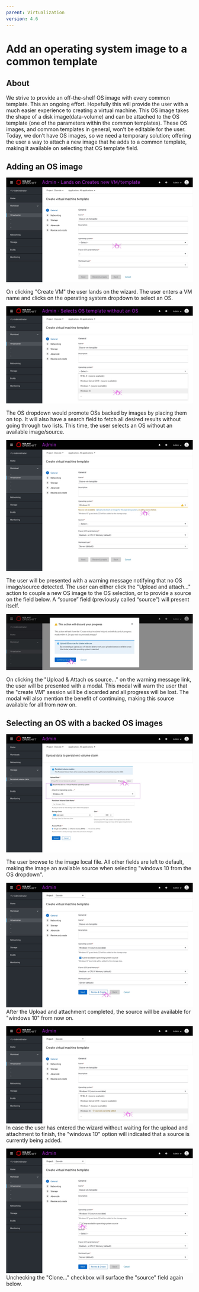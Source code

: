 ```yaml
---
parent: Virtualization
version: 4.6
---
```

# Add an operating system image to a common template

## About

We strive to provide an off-the-shelf OS image with every common template.
This an ongoing effort.
Hopefully this will provide the user with a much easier experience to creating a virtual machine.
This OS image takes the shape of a disk image(data-volume) and can be attached to the OS template (one of the parameters within the common templates).
These OS images, and common templates in general, won’t be editable for the user.
Today, we don’t have OS images, so we need a temporary solution; offering the user a way to attach a new image that he adds to a common template, making it available on selecting that OS template field.


## Adding an OS image

![Create VM wizard - default](img/Admin-create-4.6-0-0.jpg)

On clicking "Create VM" the user lands on the wizard.
The user enters a VM name and clicks on the operating system dropdown to select an OS.

![OS dropdown](img/Admin-create-4.6-0-1.jpg)

The OS dropdown would promote OSs backed by images by placing them on top.
It will also have a search field to fetch all desired results without going through two lists.
This time, the user selects an OS without an available image/source.

![No OS image available warning](img/Admin-create-4.6-0-2.jpg)

The user will be presented with a warning message notifying that no OS image/source detected.
The user can either click the "Upload and attach..." action to couple a new OS image to the OS selection, or to provide a source on the field below.
A “source” field (previously called “source”) will present itself.

!["Create VM session will be discarded"](img/Admin-create-4.6-0-3.jpg)

On clicking the "Upload & Attach os source..." on the warning message link, the user will be presented with a modal.
This modal will warn the user that the "create VM" session will be discarded and all progress will be lost.
The modal will also mention the benefit of continuing, making this source available for all from now on.

## Selecting an OS with a backed OS images

![Making the new image available](img/Admin-create-4.6-1-0.jpg)

The user browse to the image local file.
All other fields are left to default, making the image an available source when selecting "windows 10 from the OS dropdown".

![New image available](img/Admin-create-4.6-1-1.jpg)
After the Upload and attachment completed, the source will be available for "windows 10" from now on.

![Adding source status](img/Admin-create-4.6-1-2.jpg)
In case the user has entered the wizard without waiting for the upload and attachment to finish, the "windows 10" option will indicated that a source is currently being added.

![Unchecking "clone"](img/Admin-create-4.6-1-3.jpg)
Unchecking the "Clone..." checkbox will surface the "source" field again below.
